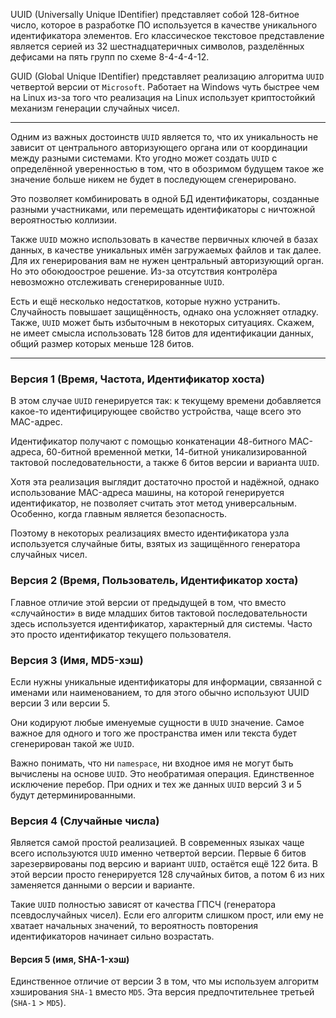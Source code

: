 UUID (Universally Unique IDentifier) представляет собой 128-битное число, которое в разработке ПО используется в качестве уникального идентификатора элементов. Его классическое текстовое представление является серией из 32 шестнадцатеричных символов, разделённых дефисами на пять групп по схеме 8-4-4-4-12.

GUID (Global Unique IDentifier) представляет реализацию алгоритма `UUID` четвертой версии от `Microsoft`. Работает на Windows чуть быстрее чем на Linux из-за того что реализация на Linux использует криптостойкий механизм генерации случайных чисел.

---
Одним из важных достоинств `UUID` является то, что их уникальность не зависит от центрального авторизующего органа или от координации между разными системами. Кто угодно может создать `UUID` с определённой уверенностью в том, что в обозримом будущем такое же значение больше никем не будет в последующем сгенерировано.  
  
Это позволяет комбинировать в одной БД идентификаторы, созданные разными участниками, или перемещать идентификаторы с ничтожной вероятностью коллизии.  
  
Также `UUID` можно использовать в качестве первичных ключей в базах данных, в качестве уникальных имён загружаемых файлов и так далее.  Для их генерирования вам не нужен центральный авторизующий орган. Но это обоюдоострое решение.
Из-за отсутствия контролёра невозможно отслеживать сгенерированные `UUID`.  
  
Есть и ещё несколько недостатков, которые нужно устранить. Cлучайность повышает защищённость, однако она усложняет отладку. Также, `UUID` может быть избыточным в некоторых ситуациях. Скажем, не имеет смысла использовать 128 битов для идентификации данных, общий размер которых меньше 128 битов.

---
### Версия 1 (Время, Частота, Идентификатор хоста)

В этом случае `UUID` генерируется так: к текущему времени добавляется какое-то идентифицирующее свойство устройства, чаще всего это MAC-адрес.

Идентификатор получают с помощью конкатенации 48-битного МАС-адреса,              60-битной временной метки, 14-битной уникализированной тактовой последовательности, а также 6 битов версии и варианта `UUID`.

Хотя эта реализация выглядит достаточно простой и надёжной, однако использование MAC-адреса машины, на которой генерируется идентификатор, не позволяет считать этот метод универсальным. Особенно, когда главным является безопасность. 

Поэтому в некоторых реализациях вместо идентификатора узла используется случайные биты, взятых из защищённого генератора случайных чисел.

### Версия 2 (Время, Пользователь, Идентификатор хоста)

Главное отличие этой версии от предыдущей в том, что вместо «случайности» в виде младших битов тактовой последовательности здесь используется идентификатор, характерный для системы. Часто это просто идентификатор текущего пользователя. 

### Версия 3 (Имя, MD5-хэш)

Если нужны уникальные идентификаторы для информации, связанной с именами или наименованием, то для этого обычно используют UUID версии 3 или версии 5.  
  
Они кодируют любые именуемые сущности в `UUID` значение. Самое важное для одного и того же пространства имен или текста будет сгенерирован такой же `UUID`.

Важно понимать, что ни `namespace`, ни входное имя не могут быть вычислены на основе `UUID`. Это необратимая операция. Единственное исключение перебор.
При одних и тех же данных `UUID` версий 3 и 5 будут детерминированными.

### Версия 4 (Случайные числа)

Является самой простой реализацией. В современных языках чаще всего используются `UUID` именно четвертой версии. Первые 6 битов зарезервированы под версию и вариант `UUID`, остаётся ещё 122 бита. В этой версии просто генерируется 128 случайных битов, а потом 6 из них заменяется данными о версии и варианте.  
  
Такие `UUID` полностью зависят от качества ГПСЧ (генератора псевдослучайных чисел). Если его алгоритм слишком прост, или ему не хватает начальных значений, то вероятность повторения идентификаторов начинает сильно возрастать. 

#### Версия 5 (имя, SHA-1-хэш)

Единственное отличие от версии 3 в том, что мы используем алгоритм хэширования `SHA-1` вместо `MD5`. Эта версия предпочтительнее третьей (`SHA-1` > `MD5`).



